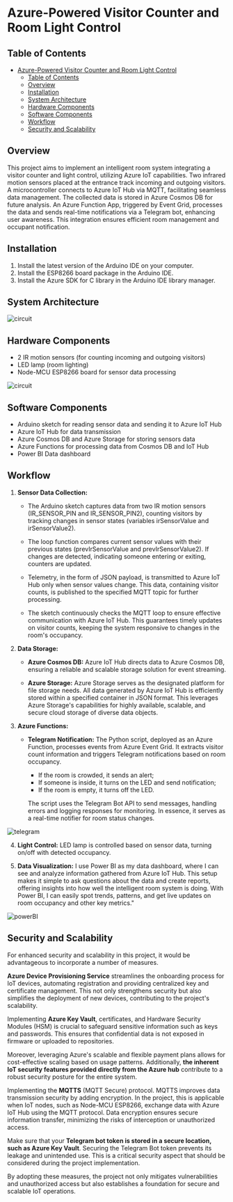 # Azure-Powered Visitor Counter and Room Light Control

## Table of Contents
- [Azure-Powered Visitor Counter and Room Light Control](#azure-powered-visitor-counter-and-room-light-control)
  - [Table of Contents](#table-of-contents)
  - [Overview](#overview)
  - [Installation](#installation)
  - [System Architecture](#system-architecture)
  - [Hardware Components](#hardware-components)
  - [Software Components](#software-components)
  - [Workflow](#workflow)
  - [Security and Scalability](#security-and-scalability)

## Overview
This project aims to implement an intelligent room system integrating a visitor counter and light control, utilizing Azure IoT capabilities. Two infrared motion sensors placed at the entrance track incoming and outgoing visitors. A microcontroller connects to Azure IoT Hub via MQTT, facilitating seamless data management. The collected data is stored in Azure Cosmos DB for future analysis. An Azure Function App, triggered by Event Grid, processes the data and sends real-time notifications via a Telegram bot, enhancing user awareness. This  integration ensures efficient room management and occupant notification.

## Installation
1. Install the latest version of the Arduino IDE on your computer.
2. Install the ESP8266 board package in the Arduino IDE.
3. Install the Azure SDK for C library in the Arduino IDE library manager.

## System Architecture
![circuit](Images/diagram.png)

## Hardware Components
- 2 IR motion sensors (for counting incoming and outgoing visitors)
- LED lamp (room lighting)
- Node-MCU ESP8266 board for sensor data processing

![circuit](Images/Schematic.png)


## Software Components
- Arduino sketch for reading sensor data and sending it to Azure IoT Hub
- Azure IoT Hub for data transmission
- Azure Cosmos DB and Azure Storage for storing sensors data
- Azure Functions for processing data from Cosmos DB and IoT Hub
- Power BI Data dashboard

## Workflow
1. **Sensor Data Collection:** 
   - The Arduino sketch captures data from two IR motion sensors (IR_SENSOR_PIN and IR_SENSOR_PIN2), counting visitors by tracking changes in sensor states (variables irSensorValue and irSensorValue2).

   - The loop function compares current sensor values with their previous states (prevIrSensorValue and prevIrSensorValue2). If changes are detected, indicating someone entering or exiting, counters are updated.

   - Telemetry, in the form of JSON payload, is transmitted to Azure IoT Hub only when sensor values change. This data, containing visitor counts, is published to the specified MQTT topic for further processing.

   - The sketch continuously checks the MQTT loop to ensure effective communication with Azure IoT Hub. This guarantees timely updates on visitor counts, keeping the system responsive to changes in the room's occupancy.
2. **Data Storage:** 
   - **Azure Cosmos DB:** 
    Azure IoT Hub directs data to Azure Cosmos DB, ensuring a reliable and scalable storage solution for event streaming.

    - **Azure Storage:** 
    Azure Storage serves as the designated platform for file storage needs. All data generated by Azure IoT Hub is efficiently stored within a specified container in JSON format. This leverages Azure Storage's capabilities for highly available, scalable, and secure cloud storage of diverse data objects.
3. **Azure Functions:**
   - **Telegram Notification:** 
    The Python script, deployed as an Azure Function, processes events from Azure Event Grid. It extracts visitor count information and triggers Telegram notifications based on room occupancy. 
    
        - If the room is crowded, it sends an alert;
        - If someone is inside, it turns on the LED and send notification;
        - If the room is empty, it turns off the LED.
    
        The script uses the Telegram Bot API to send messages, handling errors and logging responses for monitoring. In essence, it serves as a real-time notifier for room status changes.

![telegram](Images/telegram_events.png)


4. **Light Control:** LED lamp is controlled based on sensor data, turning on/off with detected occupancy.
   
5. **Data Visualization:** I use Power BI as my data dashboard, where I can see and analyze information gathered from Azure IoT Hub. This setup makes it simple to ask questions about the data and create reports, offering insights into how well the intelligent room system is doing. With Power BI, I can easily spot trends, patterns, and get live updates on room occupancy and other key metrics."


![powerBI](Images/PowerBI_visualization.png)



## Security and Scalability
For enhanced security and scalability in this project, it would be advantageous to incorporate a number of measures.

**Azure Device Provisioning Service** streamlines the onboarding process for IoT devices, automating registration and providing centralized key and certificate management. This not only strengthens security but also simplifies the deployment of new devices, contributing to the project's scalability.

Implementing **Azure Key Vault**, certificates, and Hardware Security Modules (HSM) is crucial to safeguard sensitive information such as keys and passwords. This ensures that confidential data is not exposed in firmware or uploaded to repositories.

Moreover, leveraging Azure's scalable and flexible payment plans allows for cost-effective scaling based on usage patterns. Additionally, **the inherent IoT security features provided directly from the Azure hub** contribute to a robust security posture for the entire system.

Implementing the **MQTTS** (MQTT Secure) protocol. MQTTS improves data transmission security by adding encryption. In the project, this is applicable when IoT nodes, such as Node-MCU ESP8266, exchange data with Azure IoT Hub using the MQTT protocol. Data encryption ensures secure information transfer, minimizing the risks of interception or unauthorized access.

Make sure that your **Telegram bot token is stored in a secure location, such as Azure Key Vault**. Securing the Telegram Bot token prevents its leakage and unintended use. This is a critical security aspect that should be considered during the project implementation.

By adopting these measures, the project not only mitigates vulnerabilities and unauthorized access but also establishes a foundation for secure and scalable IoT operations.


